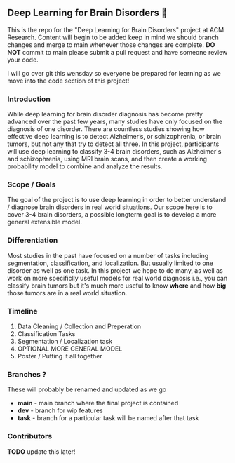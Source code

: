 ## Deep Learning for Brain Disorders 🧠


This is the repo for the "Deep Learning for Brain Disorders" project at ACM Research. Content will begin to be added keep in mind we should branch changes and merge to main whenever those changes are complete. **DO NOT** commit to main please submit a pull request and have someone review your code.


I will go over git this wensday so everyone be prepared for learning as we move into the code section of this project!

### Introduction

While deep learning for brain disorder diagnosis has become pretty advanced over the past few years, many studies have only focused on the diagnosis of one disorder. There are countless studies showing how effective deep learning is to detect Alzheimer’s, or schizophrenia, or brain tumors, but not any that try to detect all three. In this project, participants will use deep learning to classify 3-4 brain disorders, such as Alzheimer's and schizophrenia, using MRI brain scans, and then create a working probability model to combine and analyze the results.

### Scope / Goals

The goal of the project is to use deep learning in order to better understand / diagnose brain disorders in real world situations. Our scope here is to cover 3-4 brain disorders, a possible longterm goal is to develop a more general extensible model.

### Differentiation

Most studies in the past have focused on a number of tasks including segmentation, classification, and localization. But usually limited to one disorder as well as one task. In this project we hope to do many, as well as work on more specificlly useful models for real world diagnosis i.e., you can classify brain tumors but it's much more useful to know **where** and how **big** those tumors are in a real world situation.

### Timeline

[comment]: <> (TODO add dates!)

1. Data Cleaning / Collection and Preperation
2. Classification Tasks
3. Segmentation / Localization task
4. OPTIONAL MORE GENERAL MODEL
5. Poster / Putting it all together

### Branches ?

These will probably be renamed and updated as we go

- **main** - main branch where the final project is contained
- **dev** - branch for wip features
- **task** - branch for a particular task will be named after that task

### Contributors

**TODO** update this later!
